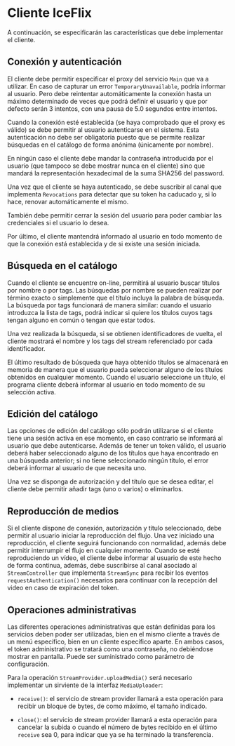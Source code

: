 # Cliente IceFlix

A continuación, se especificarán las características que debe implementar
el cliente.

## Conexión y autenticación

El cliente debe permitir especificar el proxy del servicio `Main` que va a
utilizar. En caso de capturar un error `TemporaryUnavailable`, podría
informar al usuario. Pero debe reintentar automáticamente la conexión hasta
un máximo determinado de veces que podrá definir el usuario y que por
defecto serán 3 intentos, con una pausa de 5.0 segundos entre intentos.

Cuando la conexión esté establecida (se haya comprobado que el proxy es
válido) se debe permitir al usuario autenticarse en el sistema. Esta
autenticación no debe ser obligatoria puesto que se permite realizar
búsquedas en el catálogo de forma anónima (únicamente por nombre).

En ningún caso el cliente debe mandar la contraseña introducida por el
usuario (que tampoco se debe mostrar nunca en el cliente) sino que mandará
la representación hexadecimal de la suma SHA256 del password.

Una vez que el cliente se haya autenticado, se debe suscribir al canal que
implementa `Revocations` para detectar que su token ha caducado y, si lo
hace, renovar automáticamente el mismo.

También debe permitir cerrar la sesión del usuario para poder cambiar las
credenciales si el usuario lo desea.

Por último, el cliente mantendrá informado al usuario en todo momento de
que la conexión está establecida y de si existe una sesión iniciada.

## Búsqueda en el catálogo

Cuando el cliente se encuentre on-line, permitirá al usuario buscar títulos
por nombre o por tags. Las búsquedas por nombre se pueden realizar por
término exacto o simplemente que el título incluya la palabra de búsqueda.
La búsqueda por tags funcionará de manera similar: cuando el usuario
introduzca la lista de tags, podrá indicar si quiere los títulos cuyos tags
tengan alguno en común o tengan que estar todos.

Una vez realizada la búsqueda, si se obtienen identificadores de vuelta, el
cliente mostrará el nombre y los tags del stream referenciado por cada
identificador.

El último resultado de búsqueda que haya obtenido títulos se almacenará en
memoria de manera que el usuario pueda seleccionar alguno de los títulos
obtenidos en cualquier momento. Cuando el usuario seleccione un título, el
programa cliente deberá informar al usuario en todo momento de su selección
activa.

## Edición del catálogo

Las opciones de edición del catálogo sólo podrán utilizarse si el cliente
tiene una sesión activa en ese momento, en caso contrario se informará al
usuario que debe autenticarse. Además de tener un token válido, el usuario
deberá haber seleccionado alguno de los títulos que haya encontrado en una
búsqueda anterior; si no tiene seleccionado ningún título, el error deberá
informar al usuario de que necesita uno.

Una vez se disponga de autorización y del título que se desea editar, el
cliente debe permitir añadir tags (uno o varios) o eliminarlos.

## Reproducción de medios

Si el cliente dispone de conexión, autorización y título seleccionado, debe
permitir al usuario iniciar la reproducción del flujo. Una vez iniciado una
reproducción, el cliente seguirá funcionando con normalidad, además debe
permitir interrumpir el flujo en cualquier momento. Cuando se esté
reproduciendo un vídeo, el cliente debe informar al usuario de este hecho
de forma continua, además, debe suscribirse al canal asociado al
`StreamController` que implementa `StreamSync` para recibir los eventos
`requestAuthentication()` necesarios para continuar con la recepción del
video en caso de expiración del token.

## Operaciones administrativas

Las diferentes operaciones administrativas que están definidas para los
servicios deben poder ser utilizadas, bien en el mismo cliente a través de
un menú específico, bien en un cliente específico aparte. En ambos casos,
el token administrativo se tratará como una contraseña, no debiéndose
mostrar en pantalla. Puede ser suministrado como parámetro de
configuración.

Para la operación `StreamProvider.uploadMedia()` será necesario implementar
un sirviente de la interfaz `MediaUploader`:

- `receive()`: el servicio de stream provider llamará a esta operación para
    recibir un bloque de bytes, de como máximo, el tamaño indicado.

- `close()`:  el servicio de stream provider llamará a esta operación para
    cancelar la subida o cuando el número de bytes recibido en el último
    `receive` sea 0, para indicar que ya se ha terminado la transferencia.
